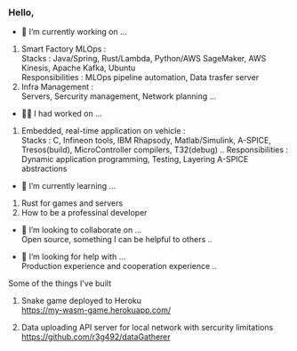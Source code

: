 ### Hello,

- 🔭 I’m currently working on ...  
1. Smart Factory MLOps :   
    Stacks : Java/Spring, Rust/Lambda, Python/AWS SageMaker, AWS Kinesis, Apache Kafka, Ubuntu   
    Responsibilities : MLOps pipeline automation, Data trasfer server  
2. Infra Management :  
    Servers, Sercurity management, Network planning ...

- 🐱‍🚀 I had worked on ...  
1. Embedded, real-time application on vehicle :  
    Stacks : C, Infineon tools, IBM Rhapsody, Matlab/Simulink, A-SPICE, Tresos(build), MicroController compilers, T32(debug) ..
    Responsibilities : Dynamic application programming, Testing, Layering A-SPICE abstractions     

- 🌱 I’m currently learning ...  
1. Rust for games and servers
2. How to be a professinal developer

- 👯 I’m looking to collaborate on ...  
    Open source, something I can be helpful to others ..

- 🤔 I’m looking for help with ...  
    Production experience and cooperation experience ..


Some of the things I've built 

1. Snake game deployed to Heroku   
https://my-wasm-game.herokuapp.com/

2. Data uploading API server for local network with sercurity limitations  
https://github.com/r3g492/dataGatherer
